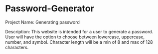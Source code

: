 # Password-Generator

Project Name: Generating password 

Description: This website is intended for a user to generate a password. User will have the option to choose between lowercase, uppercase, number, and symbol. Character length will be a min of 8 and max of 128 characters. 

